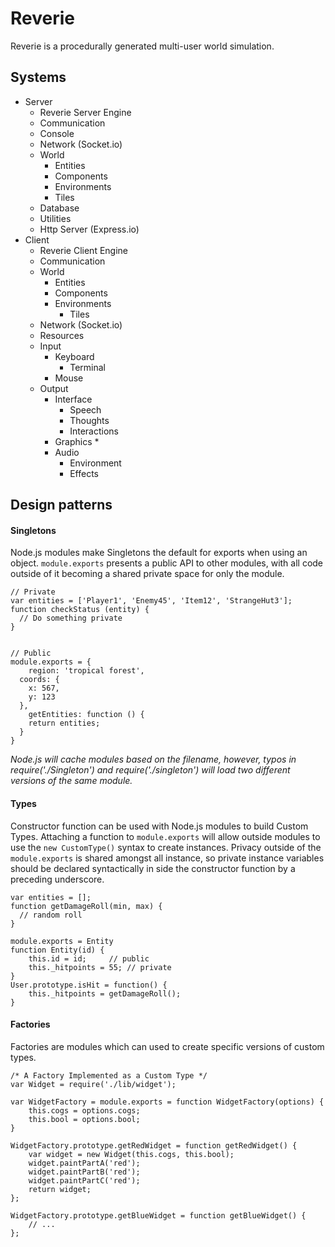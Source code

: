 # Reverie
Reverie is a procedurally generated multi-user world simulation.

## Systems
* Server
  * Reverie Server Engine
  * Communication
  * Console
  * Network (Socket.io)
  * World
    * Entities
    * Components
    * Environments
    * Tiles
  * Database
  * Utilities
  * Http Server (Express.io)
* Client
  * Reverie Client Engine
  * Communication
  * World
    * Entities
    * Components
    * Environments
      * Tiles
  * Network (Socket.io)
  * Resources
  * Input
    * Keyboard
      * Terminal
    * Mouse
  * Output
    * Interface
      * Speech
      * Thoughts
      * Interactions
    * Graphics
      *
    * Audio
      * Environment
      * Effects

## Design patterns
#### Singletons  
Node.js modules make Singletons the default for exports when using an object. `module.exports` presents a public API to other modules, with all code outside of it becoming a shared private space for only the module.

```
// Private
var entities = ['Player1', 'Enemy45', 'Item12', 'StrangeHut3'];
function checkStatus (entity) {
  // Do something private
}


// Public
module.exports = {
	region: 'tropical forest',
  coords: {
    x: 567,
    y: 123
  },
	getEntities: function () {
    return entities;
  }
}
```  

*Node.js will cache modules based on the filename, however, typos in require('./Singleton') and require('./singleton') will load two different versions of the same module.*

#### Types  
Constructor function can be used with Node.js modules to build Custom Types. Attaching a function to `module.exports` will allow outside modules to use the `new CustomType()` syntax to create instances. Privacy outside of the `module.exports` is shared amongst all instance, so private instance variables should be declared syntactically in side the constructor function by a preceding underscore.

```
var entities = [];
function getDamageRoll(min, max) {
  // random roll
}

module.exports = Entity
function Entity(id) {
    this.id = id;     // public
    this._hitpoints = 55; // private
}
User.prototype.isHit = function() {
	this._hitpoints = getDamageRoll();
}
```

#### Factories  
Factories are modules which can used to create specific versions of custom types.

```
/* A Factory Implemented as a Custom Type */
var Widget = require('./lib/widget');

var WidgetFactory = module.exports = function WidgetFactory(options) {
	this.cogs = options.cogs;
	this.bool = options.bool;
}

WidgetFactory.prototype.getRedWidget = function getRedWidget() {
	var widget = new Widget(this.cogs, this.bool);
	widget.paintPartA('red');
	widget.paintPartB('red');
	widget.paintPartC('red');
	return widget;
};

WidgetFactory.prototype.getBlueWidget = function getBlueWidget() {
	// ...
};
```
